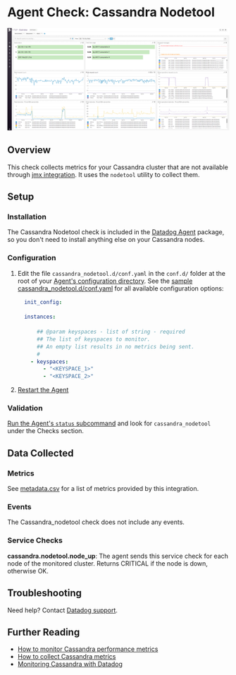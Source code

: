 # Agent Check: Cassandra Nodetool

![Cassandra default dashboard][111]

## Overview

This check collects metrics for your Cassandra cluster that are not available through [jmx integration][112]. It uses the `nodetool` utility to collect them.

## Setup

### Installation

The Cassandra Nodetool check is included in the [Datadog Agent][113] package, so you don't need to install anything else on your Cassandra nodes.

### Configuration

1. Edit the file `cassandra_nodetool.d/conf.yaml` in the `conf.d/` folder at the root of your [Agent's configuration directory][114]. See the [sample cassandra_nodetool.d/conf.yaml][115] for all available configuration options:

    ```yaml
      init_config:

      instances:

          ## @param keyspaces - list of string - required
          ## The list of keyspaces to monitor.
          ## An empty list results in no metrics being sent.
          #
        - keyspaces:
            - "<KEYSPACE_1>"
            - "<KEYSPACE_2>"
    ```

2. [Restart the Agent][116]

### Validation

[Run the Agent's `status` subcommand][117] and look for `cassandra_nodetool` under the Checks section.

## Data Collected

### Metrics

See [metadata.csv][118] for a list of metrics provided by this integration.

### Events

The Cassandra_nodetool check does not include any events.

### Service Checks

**cassandra.nodetool.node_up**:
The agent sends this service check for each node of the monitored cluster. Returns CRITICAL if the node is down, otherwise OK.

## Troubleshooting

Need help? Contact [Datadog support][119].

## Further Reading

* [How to monitor Cassandra performance metrics][1110]
* [How to collect Cassandra metrics][1111]
* [Monitoring Cassandra with Datadog][1112]

[111]: https://raw.githubusercontent.com/DataDog/integrations-core/master/cassandra_nodetool/images/cassandra_dashboard.png
[112]: https://github.com/DataDog/integrations-core/tree/master/cassandra
[113]: https://app.datadoghq.com/account/settings#agent
[114]: https://docs.datadoghq.com/agent/guide/agent-configuration-files/#agent-configuration-directory
[115]: https://github.com/DataDog/integrations-core/blob/master/cassandra_nodetool/datadog_checks/cassandra_nodetool/data/conf.yaml.example
[116]: https://docs.datadoghq.com/agent/guide/agent-commands/#start-stop-and-restart-the-agent
[117]: https://docs.datadoghq.com/agent/guide/agent-commands/#agent-status-and-information
[118]: https://github.com/DataDog/integrations-core/blob/master/cassandra_nodetool/metadata.csv
[119]: https://docs.datadoghq.com/help
[1110]: https://www.datadoghq.com/blog/how-to-monitor-cassandra-performance-metrics
[1111]: https://www.datadoghq.com/blog/how-to-collect-cassandra-metrics
[1112]: https://www.datadoghq.com/blog/monitoring-cassandra-with-datadog
